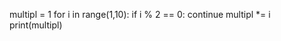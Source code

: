multipl = 1
for i in range(1,10):
    if i % 2 == 0:
        continue
    multipl *= i
print(multipl)
